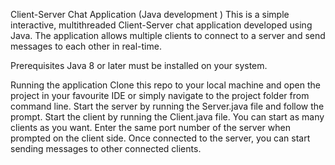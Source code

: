 Client-Server Chat Application (Java development )
This is a simple interactive, multithreaded Client-Server chat application developed using Java. The application allows multiple clients to connect to a server and send messages to each other in real-time.

Prerequisites
Java 8 or later must be installed on your system.



Running the application
Clone this repo to your local machine and open the project in your favourite IDE or simply navigate to the project folder from command line.
Start the server by running the Server.java file and follow the prompt.
Start the client by running the Client.java file. You can start as many clients as you want. Enter the same port number of the server when prompted on the client side.
Once connected to the server, you can start sending messages to other connected clients.

